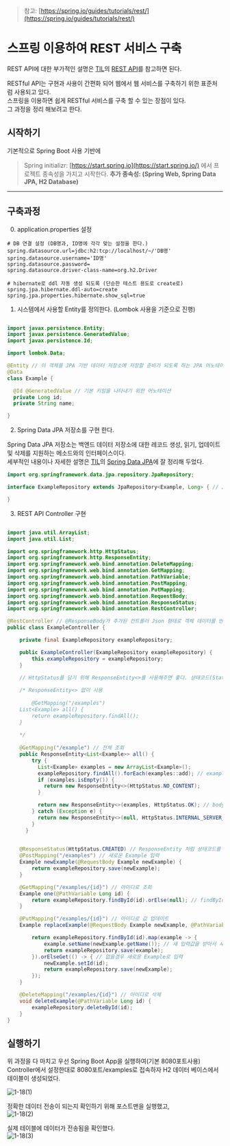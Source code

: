 >참고: [https://spring.io/guides/tutorials/rest/](https://spring.io/guides/tutorials/rest/) 

# 스프링 이용하여 REST 서비스 구축

REST API에 대한 부가적인 설명은
[TIL](https://github.com/hyungoo7703/TIL)의 [REST API](../etc/restApi.md)를 참고하면 된다.

RESTful API는 구현과 사용이 간편화 되어 웹에서 웹 서비스를 구축하기 위한 표준처럼 사용되고 있다. <br>
스프링을 이용하면 쉽게 RESTful 서비스를 구축 할 수 있는 장점이 있다. <br>
그 과정을 정리 해보려고 한다.


## 시작하기

기본적으로 Spring Boot 사용 기반에 
>Spring initializr: [https://start.spring.io](https://start.spring.io/)
에서 프로젝트 종속성을 가지고 시작한다. **추가 종속성: (Spring Web, Spring Data JPA, H2 Database)**

-----

## 구축과정

0. application.properties 설정
```
# DB 연결 설정 (DB명과, ID명에 각각 맞는 설정을 한다.)
spring.datasource.url=jdbc:h2:tcp://localhost/~/'DB명'
spring.datasource.username='ID명'
spring.datasource.password=
spring.datasource.driver-class-name=org.h2.Driver

# hibernate로 ddl 자동 생성 되도록 (단순한 테스트 용도로 create로) 
spring.jpa.hibernate.ddl-auto=create 
spring.jpa.properties.hibernate.show_sql=true

```

1. 시스템에서 사용할 Entity를 정의한다. (Lombok 사용을 기준으로 진행)

```java

import javax.persistence.Entity;
import javax.persistence.GeneratedValue;
import javax.persistence.Id;

import lombok.Data;

@Entity // 이 객체를 JPA 기반 데이터 저장소에 저장할 준비가 되도록 하는 JPA 어노테이션
@Data
class Example {

  @Id @GeneratedValue // 기본 키임을 나타내기 위한 어노테이션
  private Long id;
  private String name;

}

```

2. Spring Data JPA 저장소를 구현 한다. 

Spring Data JPA 저장소는 백엔드 데이터 저장소에 대한 레코드 생성, 읽기, 업데이트 및 삭제를 지원하는 메소드와의 인터페이스이다. <br>
세부적인 내용이나 자세한 설명은 [TIL](https://github.com/hyungoo7703/TIL)의 [Spring Data JPA](../spring/springData/springDataJPA.md)에 잘 정리해 두었다.

```java
import org.springframework.data.jpa.repository.JpaRepository;

interface ExampleRepository extends JpaRepository<Example, Long> { // JpaRepository 상속 <도메인 유형, ID 유형>

}

```

3. REST API Controller 구현

```java

import java.util.ArrayList;
import java.util.List;

import org.springframework.http.HttpStatus;
import org.springframework.http.ResponseEntity;
import org.springframework.web.bind.annotation.DeleteMapping;
import org.springframework.web.bind.annotation.GetMapping;
import org.springframework.web.bind.annotation.PathVariable;
import org.springframework.web.bind.annotation.PostMapping;
import org.springframework.web.bind.annotation.PutMapping;
import org.springframework.web.bind.annotation.RequestBody;
import org.springframework.web.bind.annotation.ResponseStatus;
import org.springframework.web.bind.annotation.RestController;

@RestController // @ResponseBody가 추가된 컨트롤러 Json 형태로 객체 데이터를 반환하기 위해 사용
public class ExampleController {

	private final ExampleRepository exampleRepository;

	public ExampleController(ExampleRepository exampleRepository) {
		this.exampleRepository = exampleRepository;
	}

	// HttpStatus를 담기 위해 ResponseEntity<>를 사용해주면 좋다. 상태코드(Status), HttpHeader, HttpBody를 인자로 담을 수 있다.
	
	/* ResponseEntity<> 없이 사용
	 
        @GetMapping("/examples") 
	List<Example> all() { 
	  	return exampleRepository.findAll(); 
	}
	  
	*/
	
	@GetMapping("/example") // 전체 조회
	public ResponseEntity<List<Example>> all() {
	    try {
	      List<Example> examples = new ArrayList<Example>();
	      exampleRepository.findAll().forEach(examples::add); // examples에 담아 List 생성 -> 검색에 따른 로직 분리에 용이
	      if (examples.isEmpty()) {
	        return new ResponseEntity<>(HttpStatus.NO_CONTENT); 
	      }

	      return new ResponseEntity<>(examples, HttpStatus.OK); // body에 examples를 담고 상태코드 200 전송
	    } catch (Exception e) {
	      return new ResponseEntity<>(null, HttpStatus.INTERNAL_SERVER_ERROR);
	    }
	  }
	

	@ResponseStatus(HttpStatus.CREATED) // ResponseEntity 처럼 상태코드를 전송할 수 없어 제공되는 ResponseStatus 어노테이션을 Http 상태코드를 입력
	@PostMapping("/examples") // 새로운 Example 입력
	Example newExample(@RequestBody Example newExample) {
		return exampleRepository.save(newExample);
	}

	@GetMapping("/examples/{id}") // 아이디로 조회
	Example one(@PathVariable Long id) { 
		return exampleRepository.findById(id).orElse(null); // findById가 Optional값을 반환하기 때문에 없을경우 null 반환
	}

	@PutMapping("/examples/{id}") // 아이디로 값 업데이트
	Example replaceExample(@RequestBody Example newExample, @PathVariable Long id) {

		return exampleRepository.findById(id).map(example -> {
			example.setName(newExample.getName()); // 새 입력값을 받아서 새로 set
			return exampleRepository.save(example);
		}).orElseGet(() -> { // 없을경우 새로운 Example로 입력
			newExample.setId(id);
			return exampleRepository.save(newExample);
		});
	}

	@DeleteMapping("/examples/{id}") // 아이디로 삭제
	void deleteExample(@PathVariable Long id) {
		exampleRepository.deleteById(id);
	}
}

```

## 실행하기

위 과정을 다 마치고 우선 Spring Boot App을 실행하여(기본 8080포트사용) <br>
Controller에서 설정한대로 8080포트/examples로 접속하자 H2 데이터 베이스에서 테이블이 생성되었다.

![1-18(1)](https://user-images.githubusercontent.com/93297109/149893006-70acd281-83a6-4664-b726-0d47902c3d58.png)

정확한 데이터 전송이 되는지 확인하기 위해 포스트맨을 실행했고, <br>
![1-18(2)](https://user-images.githubusercontent.com/93297109/149893366-b307d301-e38e-4706-b336-ecb7eb26f87f.png)

실제 테이블에 데이터가 전송됨을 확인했다. <br>
![1-18(3)](https://user-images.githubusercontent.com/93297109/149893517-0837b31c-f4cb-4654-b2ed-320ba5c12636.png)
